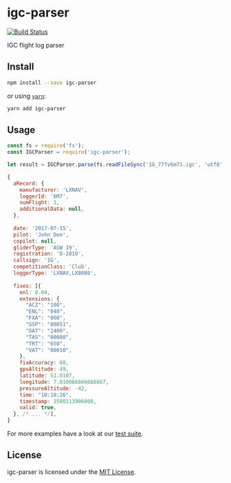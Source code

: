 igc-parser
==============================================================================

[![Build Status](https://travis-ci.org/Turbo87/igc-parser.svg?branch=master)](https://travis-ci.org/Turbo87/igc-parser)

IGC flight log parser


Install
------------------------------------------------------------------------------

```bash
npm install --save igc-parser
```

or using [`yarn`](https://yarnpkg.com/):

```bash
yarn add igc-parser
```


Usage
------------------------------------------------------------------------------

```js
const fs = require('fs');
const IGCParser = require('igc-parser');

let result = IGCParser.parse(fs.readFileSync('1G_77fv6m71.igc', 'utf8'));
```

```js
{
  aRecord: {
    manufacturer: 'LXNAV',
    loggerId: '6M7',
    numFlight: 1,
    additionalData: null,
  },
  
  date: '2017-07-15',
  pilot: 'John Doe',
  copilot: null,
  gliderType: 'ASW 19',
  registration: 'D-2019',
  callsign: '1G',
  competitionClass: 'Club',
  loggerType: 'LXNAV,LX8080',
  
  fixes: [{
    enl: 0.04,
    extensions: {
      "ACZ": "100",
      "ENL": "040",
      "FXA": "060",
      "GSP": "00051",
      "OAT": "2400",
      "TAS": "00000",
      "TRT": "650",
      "VAT": "00010",
    },
    fixAccuracy: 60,
    gpsAltitude: 49,
    latitude: 51.0107,
    longitude: 7.010066666666667,
    pressureAltitude: -42,
    time: "10:18:26",
    timestamp: 1500113906000,
    valid: true,
  }, /* ... */],
}
```

For more examples have a look at our [test suite](test.ts).


License
------------------------------------------------------------------------------

igc-parser is licensed under the [MIT License](LICENSE).

